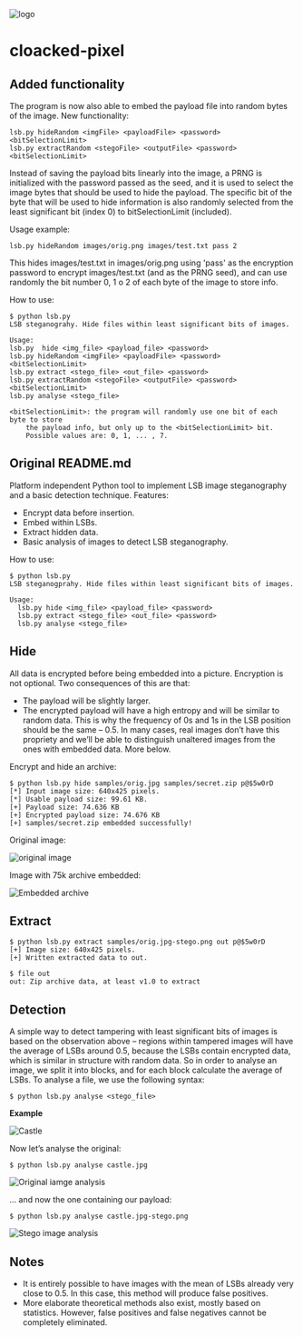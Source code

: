 ![logo](images/logo.png)


cloacked-pixel
==========
Added functionality
-------------------

The program is now also able to embed the payload file into random bytes of the image.
New functionality:

    lsb.py hideRandom <imgFile> <payloadFile> <password> <bitSelectionLimit>
    lsb.py extractRandom <stegoFile> <outputFile> <password> <bitSelectionLimit>
    
Instead of saving the payload bits linearly into the image, a PRNG is initialized with the
password passed as the seed, and it is used to select the image bytes that should be used to hide the
payload. The specific bit of the byte that will be used to hide information is also randomly
selected from the least significant bit (index 0) to bitSelectionLimit (included).

Usage example:

    lsb.py hideRandom images/orig.png images/test.txt pass 2
    
This hides images/test.txt in images/orig.png using 'pass' as the encryption password
to encrypt images/test.txt (and as the PRNG seed), and can use randomly the bit
number 0, 1 o 2 of each byte of the image to store info.

How to use:

    $ python lsb.py 
    LSB steganograhy. Hide files within least significant bits of images.

    Usage:
    lsb.py  hide <img_file> <payload_file> <password>
    lsb.py hideRandom <imgFile> <payloadFile> <password> <bitSelectionLimit>
    lsb.py extract <stego_file> <out_file> <password>
    lsb.py extractRandom <stegoFile> <outputFile> <password> <bitSelectionLimit>
    lsb.py analyse <stego_file>

    <bitSelectionLimit>: the program will randomly use one bit of each byte to store
        the payload info, but only up to the <bitSelectionLimit> bit.
        Possible values are: 0, 1, ... , 7.

Original README.md
------------------

Platform independent Python tool to implement LSB image steganography and a basic detection technique. Features:

 - Encrypt data before insertion.
 - Embed within LSBs.
 - Extract hidden data.
 - Basic analysis of images to detect LSB steganography.

How to use:

    $ python lsb.py 
    LSB steganogprahy. Hide files within least significant bits of images.
    
    Usage:
      lsb.py hide <img_file> <payload_file> <password>
      lsb.py extract <stego_file> <out_file> <password>
      lsb.py analyse <stego_file>


Hide
----

All data is encrypted before being embedded into a picture. Encryption is not optional. Two consequences of this are that:

 - The payload will be slightly larger.
 - The encrypted payload will have a high entropy and will be similar to random data. This is why the frequency of 0s and 1s in the LSB position should be the same – 0.5. In many cases, real images don’t have this propriety and we’ll be able to distinguish unaltered images from the ones with embedded data. More below.

Encrypt and hide an archive:

    $ python lsb.py hide samples/orig.jpg samples/secret.zip p@$5w0rD
    [*] Input image size: 640x425 pixels.
    [*] Usable payload size: 99.61 KB.
    [+] Payload size: 74.636 KB 
    [+] Encrypted payload size: 74.676 KB 
    [+] samples/secret.zip embedded successfully!


 
Original image:

![original image](images/orig.jpg)

Image with 75k archive embedded:

![Embedded archive](images/stego.jpg)
 
Extract
-------

    $ python lsb.py extract samples/orig.jpg-stego.png out p@$5w0rD 
    [+] Image size: 640x425 pixels.
    [+] Written extracted data to out.
    
    $ file out 
    out: Zip archive data, at least v1.0 to extract

Detection
---------

A simple way to detect tampering with least significant bits of images is based on the observation above – regions within tampered images will have the average of LSBs around 0.5, because the LSBs contain encrypted data, which is similar in structure with random data. So in order to analyse an image, we split it into blocks, and for each block calculate the average of LSBs. To analyse a file, we use the following syntax:

    $ python lsb.py analyse <stego_file>

**Example**

![Castle](images/castle.jpg)

Now let’s analyse the original:

    $ python lsb.py analyse castle.jpg

![Original iamge analysis](images/analysis-orig.png)

… and now the one containing  our payload:

    $ python lsb.py analyse castle.jpg-stego.png

![Stego image analysis](images/analysis-stego.png)


Notes
-----
 
 - It is entirely possible to have images with the mean of LSBs already very close to 0.5. In this case, this method will produce false positives.
 - More elaborate theoretical methods also exist, mostly based on statistics. However, false positives and false negatives cannot be completely eliminated.

